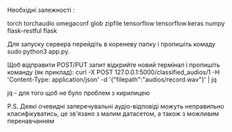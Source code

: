 Необхідні залежності :

torch
torchaudio
omegaconf
glob
zipfile
tensorflow
tensorflow.keras
numpy
flask-restful
flask


Для запуску сервера перейдіть в кореневу папку і пропишіть комаду sudo python3 app.py.

Щоб відправити POST/PUT запит відкрийте новий термінал і пропишіть команду (як приклад):
 curl -X POST 127.0.0.1:5000/classified_audios/1 -H 'Content-Type: application/json' -d '{"filepath":"audios/record.wav"}' | jq

 jq - для того щоб не було проблем з кирилицею


P.S.
 Деякі очевидні заперечувальні аудіо-відповіді можуть неправильно класифікуватись, це зв'язано з малим датасетом, а також з можливим перенавчанням